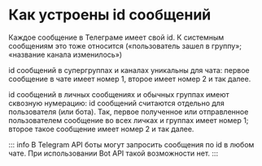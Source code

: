 # Как устроены id сообщений

Каждое сообщение в Телеграме имеет свой id. К системным сообщениям это тоже относится
(«пользователь зашел в группу»; «название канала изменилось»)

id сообщений в супергруппах и каналах уникальны для чата: первое сообщение в чате имеет номер 1, второе имеет номер 2 и
так далее.

id сообщений в личных сообщениях и обычных группах имеют сквозную нумерацию:
id сообщений считаются отдельно для пользователя (или бота). Так, первое полученное или отправленное пользователем
сообщение во всех личках и группах имеет номер 1; второе такое сообщение имеет номер 2 и так далее.

::: info
В Telegram API боты могут запросить сообщения по id в любом чате. При использовании Bot API такой возможности
нет.
:::
